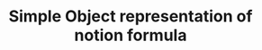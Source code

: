 ---
id: object_representation
title: Simple Object representation of notion formula 
sidebar_label: Object Representation
slug: /usage/object_representation
---
